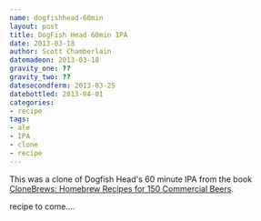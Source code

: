 ```yaml
---
name: dogfishhead-60min
layout: post
title: DogFish Head 60min IPA
date: 2013-03-18
author: Scott Chamberlain
datemadeon: 2013-03-18
gravity_one: ??
gravity_two: ??
datesecondferm: 2013-03-25
datebottled: 2013-04-01
categories:
- recipe
tags: 
- ale
- IPA
- clone
- recipe
---
```


This was a clone of Dogfish Head's 60 minute IPA from the book [CloneBrews: Homebrew Recipes for 150 Commercial Beers][book]. 

recipe to come....

[book]: http://www.amazon.com/CloneBrews-Homebrew-Recipes-Commercial-Beers/dp/1580170773
